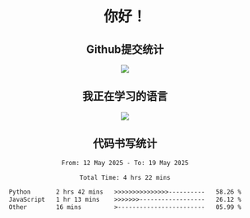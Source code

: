 <div align="center">
<h1>你好！</h1>

<h2>Github提交统计</h2>
<a href="https://github.com/ikun0014">
    <img src="https://github-readme-stats.vercel.app/api?username=ikun0014&include_all_commits=true&count_private=true&locale=cn&show_icons=true&bg_color=0,EC6C6C,FFD479,FFFC79,73FA79,73FDFF,D783FF"/>
  </a>
</div>

<div align="center">
<h2>我正在学习的语言</h2>
  
<img align="center" src="https://github-readme-stats.vercel.app/api/top-langs/?username=ikun0014&include_all_commits=true&count_private=true&locale=cn&show_icons=true&bg_color=0,EC6C6C,FFD479,FFFC79,73FA79,73FDFF,D783FF"/>

</div>

<div align="center">
<h2>代码书写统计</h2>
  
<!--START_SECTION:waka-->

```txt
From: 12 May 2025 - To: 19 May 2025

Total Time: 4 hrs 22 mins

Python       2 hrs 42 mins   >>>>>>>>>>>>>>>----------   58.26 %
JavaScript   1 hr 13 mins    >>>>>>>------------------   26.12 %
Other        16 mins         >------------------------   05.99 %
```

<!--END_SECTION:waka-->

</div>

